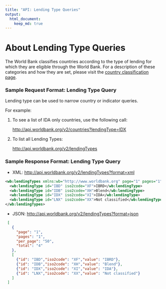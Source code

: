```yaml
---
title: "API: Lending Type Queries"
output:
  html_document:
    keep_md: true
---
```

# About Lending Type Queries
The World Bank classifies countries according to the type of lending for which they are eligible through the World Bank. For a description of these categories and how they are set, please visit the [country classification page](http://web.worldbank.org/WBSITE/EXTERNAL/DATASTATISTICS/0,,contentMDK:20420458~menuPK:64133156~pagePK:64133150~piPK:64133175~theSitePK:239419,00.html).

### Sample Request Format: Lending Type Query

Lending type can be used to narrow country or indicator queries.

For example:
1.	To see a list of IDA only countries, use the following call:

    <http://api.worldbank.org/v2/countries?lendingType=IDX>

2.	To list all Lending Types:

    <http://api.worldbank.org/v2/lendingTypes>

### Sample Response Format: Lending Type Query

* XML: <http://api.worldbank.org/v2/lendingTypes?format=xml>

```xml
<wb:lendingTypes xmlns:wb="http://www.worldbank.org" page="1" pages="1" per_page="50" total="4">
  <wb:lendingType id="IBD" iso2code="XF">IBRD</wb:lendingType>
  <wb:lendingType id="IDB" iso2code="XH">Blend</wb:lendingType>
  <wb:lendingType id="IDX" iso2code="XI">IDA</wb:lendingType>
  <wb:lendingType id="LNX" iso2code="XX">Not classified</wb:lendingType>
</wb:lendingTypes>
```

* JSON: <http://api.worldbank.org/v2/lendingTypes?format=json>

```json
 [
   {
     "page": "1",
     "pages": "1",
     "per_page": "50",
     "total": "4"
   },
   [
     {"id": "IBD","iso2code": "XF","value": "IBRD"},
     {"id": "IDB","iso2code": "XH","value": "Blend"},
     {"id": "IDX","iso2code": "XI","value": "IDA"},
     {"id": "LNX","iso2code": "XX","value": "Not classified"}
   ]
 ]
```
